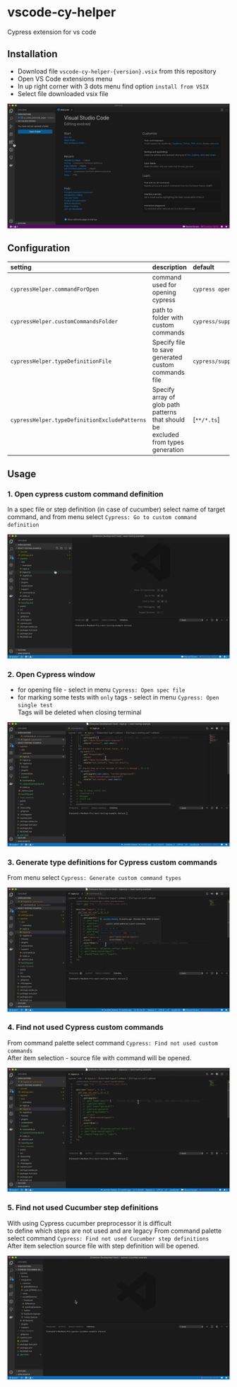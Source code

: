 # vscode-cy-helper
Cypress extension for vs code  
## Installation
* Download file `vscode-cy-helper-{version}.vsix` from this repository
* Open VS Code extensions menu
* In up right corner with 3 dots menu find option `install from VSIX`
* Select file downloaded vsix file  

![](./assets/install.gif)

## Configuration

| setting                              | description                           | default           |    
|:--------------------------------------|:---------------------------------------|:-------------------|        
| `cypressHelper.commandForOpen`       | command used for opening cypress      | `cypress open`    |    
| `cypressHelper.customCommandsFolder` | path to folder with custom commands   | `cypress/support` |    
| `cypressHelper.typeDefinitionFile` | Specify file to save generated custom commands file   | `cypress/support/customCommands.d.ts`|    
| `cypressHelper.typeDefinitionExcludePatterns` | Specify array of glob path patterns that should be excluded from types generation  | [`**/*.ts`] |    

## Usage
### 1. Open cypress custom command definition
In a spec file or step definition (in case of cucumber) select name of target command, 
and from menu select `Cypress: Go to custom command definition`

![](./assets/goToCommand.gif)

### 2. Open Cypress window
* for opening file - select in menu `Cypress: Open spec file`  
* for marking some tests with `only` tags - select in menu `Cypress: Open single test`  
Tags will be deleted when closing terminal

![](./assets/openSingleTest.gif)

### 3. Generate type definitions for Cypress custom commands
From menu select `Cypress: Generate custom command types`

![](./assets/generateTypes.gif)

### 4. Find not used Cypress custom commands
From command palette select command `Cypress: Find not used custom commands`  
After item selection - source file with command will be opened.  

![](./assets/findUnusedCustomCommands.gif)

### 5. Find not used Cucumber step definitions
With using Cypress cucumber preprocessor it is difficult  
to define which steps are not used and are legacy
From command palette select command `Cypress: Find not used Cucumber step definitions`  
After item selection source file with step definition will be opened.  

![](./assets/findUnusedStepDefinitions.gif)